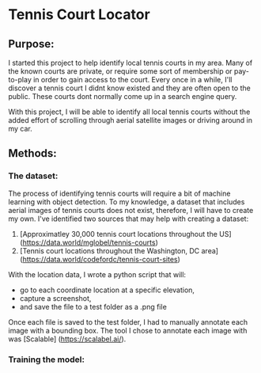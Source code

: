 # Tennis Court Locator
## Purpose:
I started this project to help identify local tennis courts in my area. Many of the known courts are private, or require some sort of membership or pay-to-play in order to gain access to the court. Every once in a while, I'll discover a tennis court I didnt know existed and they are often open to the public. These courts dont normally come up in a search engine query. 

With this project, I will be able to identify all local tennis courts without the added effort of scrolling through aerial satellite images or driving around in my car.

## Methods:
### The dataset:
The process of identifying tennis courts will require a bit of machine learning with object detection. 
To my knowledge, a dataset that includes aerial images of tennis courts does not exist, therefore, I will have to create my own.
I've identified two sources that may help with creating a dataset:
1. [Approximatley 30,000 tennis court locations throughout the US] (https://data.world/mglobel/tennis-courts)
2. [Tennis court locations throughout the Washington, DC area] (https://data.world/codefordc/tennis-court-sites)

With the location data, I wrote a python script that will:
- go to each coordinate location at a specific elevation, 
- capture a screenshot,
- and save the file to a test folder as a .png file 

Once each file is saved to the test folder, I had to manually annotate each image with a bounding box.
The tool I chose to annotate each image with was [Scalable] (https://scalabel.ai/).

### Training the model:
